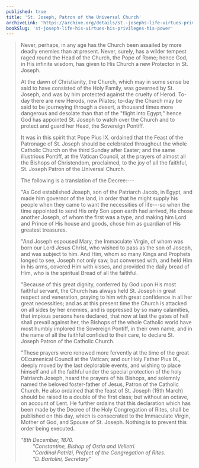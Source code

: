 ```yaml
---
published: true
title: 'St. Joseph, Patron of the Universal Church'
archiveLink: 'https://archive.org/details/st.-josephs-life-virtues-privileges-power/page/250?view=theater'
bookSlug: 'st-joseph-life-his-virtues-his-privileges-his-power'
---
```


> Never, perhaps, in any age has the Church been assailed by more deadly enemies than at present. Never, surely, has a wilder tempest raged round the Head of the Church, the Pope of Rome; hence God, in His infinite wisdom, has given to His Church a new Protector in St. Joseph.
>
> At the dawn of Christianity, the Church, which may in some sense be said to have consisted of the Holy Family, was governed by St. Joseph, and was by him protected against the cruelty of Herod. To-day there are new Herods, new Pilates; to-day the Church may be said to be journeying through a desert, a thousand times more dangerous and desolate than that of the "flight into Egypt;" hence God has appointed St. Joseph to watch over the Church and to protect and guard her Head, the Sovereign Pontiff.
>
> It was in this spirit that Pope Pius IX. ordained that the Feast of the Patronage of St. Joseph should be celebrated throughout the whole Catholic Church on the third Sunday after Easter; and the same illustrious Pontiff, at the Vatican Council, at the prayers of almost all the Bishops of Christendom, proclaimed, to the joy of all the faithful, St. Joseph Patron of the Universal Church.
>
> The following is a translation of the Decree:---
>
> "As God established Joseph, son of the Patriarch Jacob, in Egypt, and made him governor of the land, in order that he might supply his people when they came to want the necessities of life---so when the time appointed to send His only Son upon earth had arrived, He chose another Joseph, of whom the first was a type, and making him Lord and Prince of His house and goods, chose him as guardian of His greatest treasures.
>
> "And Joseph espoused Mary, the Immaculate Virgin, of whom was born our Lord Jesus Christ, who wished to pass as the son of Joseph, and was subject to him. And Him, whom so many Kings and Prophets longed to see, Joseph not only saw, but conversed with, and held Him in his arms, covered Him with kisses, and provided the daily bread of Him, who is the spiritual Bread of all the faithful.
>
> "Because of this great dignity, conferred by God upon His most faithful servant, the Church has always held St. Joseph in great respect and veneration, praying to him with great confidence in all her great necessities; and as at this present time the Church is attacked on all sides by her enemies, and is oppressed by so many calamities, that impious persons here declared, that now at last the gates of hell shall prevail against her, the Bishops of the whole Catholic world have most humbly implored the Sovereign Pontiff, in their own name, and in the name of all the faithful confided to their care, to declare St. Joseph Patron of the Catholic Church.
>
> "These prayers were renewed more fervently at the time of the great OEcumenical Council at the Vatican; and our Holy Father Pius IX., deeply moved by the last deplorable events, and wishing to place himself and all the faithful under the special protection of the holy Patriarch Joseph, heard the prayers of his Bishops, and solemnly named the beloved foster-father of Jesus, Patron of the Catholic Church. He also ordained that the feast of St. Joseph (19th March) should be raised to a double of the first class; but without an octave, on account of Lent. He further ordains that this declaration which has been made by the Decree of the Holy Congregation of Rites, shall be published on this day, which is consecrated to the Immaculate Virgin, Mother of God, and Spouse of St. Joseph. Nothing is to prevent this order being executed.
>
> *"8th December, 1870.*  
> &nbsp;&nbsp;&nbsp;&nbsp;&nbsp;&nbsp;&nbsp;&nbsp;*"Constantine, Bishop of Ostia and Velletri.*  
> &nbsp;&nbsp;&nbsp;&nbsp;&nbsp;&nbsp;&nbsp;&nbsp;*"Cardinal Patrizi, Prefect of the Congregation of Rites.*  
> &nbsp;&nbsp;&nbsp;&nbsp;&nbsp;&nbsp;&nbsp;&nbsp;*"D. Bartolini, Secretary"*
